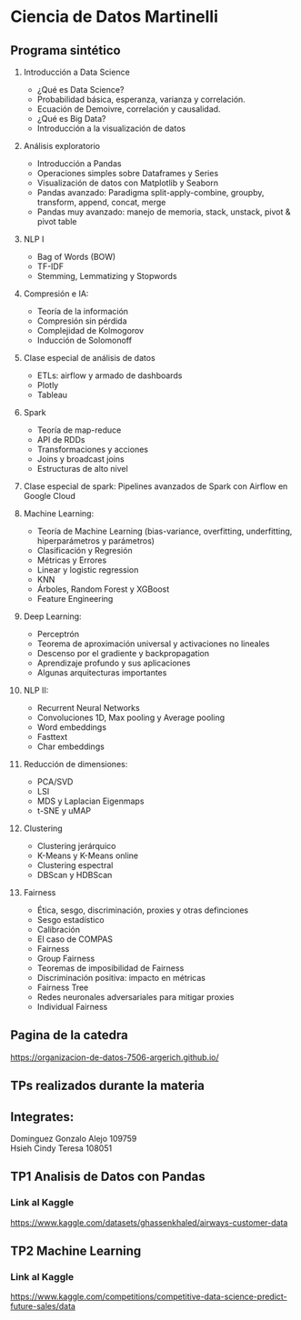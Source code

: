 # Ciencia de Datos Martinelli
## Programa sintético
1. Introducción a Data Science
   - ¿Qué es Data Science?
   - Probabilidad básica, esperanza, varianza y correlación.
   - Ecuación de Demoivre, correlación y causalidad.
   - ¿Qué es Big Data?
   - Introducción a la visualización de datos

2. Análisis exploratorio
   - Introducción a Pandas
   - Operaciones simples sobre Dataframes y Series
   - Visualización de datos con Matplotlib y Seaborn
   - Pandas avanzado: Paradigma split-apply-combine, groupby, transform, append, concat, merge
   - Pandas muy avanzado: manejo de memoria, stack, unstack, pivot & pivot table

3. NLP I
   - Bag of Words (BOW)
   - TF-IDF
   - Stemming, Lemmatizing y Stopwords

4. Compresión e IA:
   - Teoría de la información
   - Compresión sin pérdida
   - Complejidad de Kolmogorov
   - Inducción de Solomonoff

5. Clase especial de análisis de datos
   - ETLs: airflow y armado de dashboards
   - Plotly
   - Tableau

6. Spark
   - Teoría de map-reduce
   - API de RDDs
   - Transformaciones y acciones
   - Joins y broadcast joins
   - Estructuras de alto nivel

7. Clase especial de spark: Pipelines avanzados de Spark con Airflow en Google Cloud

8. Machine Learning:
   - Teoría de Machine Learning (bias-variance, overfitting, underfitting, hiperparámetros y parámetros)
   - Clasificación y Regresión
   - Métricas y Errores
   - Linear y logistic regression
   - KNN
   - Árboles, Random Forest y XGBoost
   - Feature Engineering

9. Deep Learning:
   - Perceptrón
   - Teorema de aproximación universal y activaciones no lineales
   - Descenso por el gradiente y backpropagation
   - Aprendizaje profundo y sus aplicaciones
   - Algunas arquitecturas importantes

10. NLP II:
    - Recurrent Neural Networks
    - Convoluciones 1D, Max pooling y Average pooling
    - Word embeddings
    - Fasttext
    - Char embeddings

11. Reducción de dimensiones:
    - PCA/SVD
    - LSI
    - MDS y Laplacian Eigenmaps
    - t-SNE y uMAP

12. Clustering
    - Clustering jerárquico
    - K-Means y K-Means online
    - Clustering espectral
    - DBScan y HDBScan

13. Fairness
    - Ética, sesgo, discriminación, proxies y otras definciones
    - Sesgo estadístico
    - Calibración
    - El caso de COMPAS
    - Fairness
    - Group Fairness
    - Teoremas de imposibilidad de Fairness
    - Discriminación positiva: impacto en métricas
    - Fairness Tree
    - Redes neuronales adversariales para mitigar proxies
    - Individual Fairness
## Pagina de la catedra
https://organizacion-de-datos-7506-argerich.github.io/
## TPs realizados durante la materia
## Integrates:  
Dominguez Gonzalo Alejo 109759  
Hsieh Cindy Teresa 108051  
## TP1 Analisis de Datos con Pandas
### Link al Kaggle
https://www.kaggle.com/datasets/ghassenkhaled/airways-customer-data  
## TP2 Machine Learning
### Link al Kaggle
https://www.kaggle.com/competitions/competitive-data-science-predict-future-sales/data
